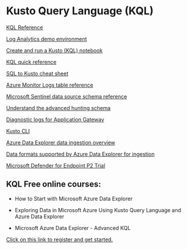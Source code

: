 # Kusto Query Language (KQL)

[KQL Reference](https://docs.microsoft.com/en-us/azure/data-explorer/kusto/query/) 

[Log Analytics demo environment](https://portal.loganalytics.io/demo) 

[Create and run a Kusto (KQL) notebook](https://docs.microsoft.com/en-us/sql/azure-data-studio/notebooks/notebooks-kusto-kernel?view=sql-server-ver16) 

[KQL quick reference](https://docs.microsoft.com/en-us/azure/data-explorer/kql-quick-reference)

[SQL to Kusto cheat sheet](https://docs.microsoft.com/en-us/azure/data-explorer/kusto/query/sqlcheatsheet)

[Azure Monitor Logs table reference](https://docs.microsoft.com/en-us/azure/azure-monitor/reference/tables/tables-category)

[Microsoft Sentinel data source schema reference](https://docs.microsoft.com/en-us/azure/sentinel/data-source-schema-reference)

[Understand the advanced hunting schema](https://docs.microsoft.com/en-us/microsoft-365/security/defender/advanced-hunting-query-language?view=o365-worldwide)

[Diagnostic logs for Application Gateway](https://docs.microsoft.com/en-us/azure/application-gateway/application-gateway-diagnostics#diagnostic-logging)

[Kusto CLI](https://docs.microsoft.com/en-us/azure/data-explorer/kusto/tools/kusto-cli)

[Azure Data Explorer data ingestion overview](https://docs.microsoft.com/en-us/azure/data-explorer/ingest-data-overview)

[Data formats supported by Azure Data Explorer for ingestion](https://docs.microsoft.com/en-us/azure/data-explorer/ingestion-supported-formats)

[Microsoft Defender for Endpoint P2 Trial](https://aka.ms/MDEp2OpenTrial?ocid=docs-wdatp-enablesiem-abovefoldlink)

KQL Free online courses:
-----------
* How to Start with Microsoft Azure Data Explorer

* Exploring Data in Microsoft Azure Using Kusto Query Language and Azure Data Explorer

* Microsoft Azure Data Explorer - Advanced KQL

[Click on this link to register and get started.](https://www.pluralsight.com/partners/microsoft/azure-data-explorer)


